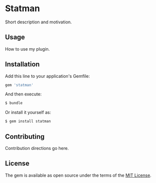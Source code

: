 # Statman
Short description and motivation.

## Usage
How to use my plugin.

## Installation
Add this line to your application's Gemfile:

```ruby
gem 'statman'
```

And then execute:
```bash
$ bundle
```

Or install it yourself as:
```bash
$ gem install statman
```

## Contributing
Contribution directions go here.

## License
The gem is available as open source under the terms of the [MIT License](http://opensource.org/licenses/MIT).
